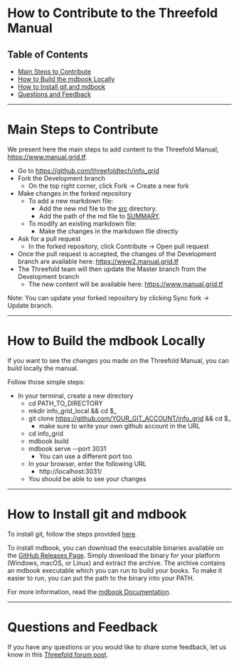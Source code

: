 <h1> How to Contribute to the Threefold Manual </h1>

<h2>Table of Contents</h2>

- [Main Steps to Contribute](#main-steps-to-contribute)
- [How to Build the mdbook Locally](#how-to-build-the-mdbook-locally)
- [How to Install git and mdbook](#how-to-install-git-and-mdbook)
- [Questions and Feedback](#questions-and-feedback)

***

# Main Steps to Contribute

We present here the main steps to add content to the Threefold Manual, https://www.manual.grid.tf.

* Go to https://github.com/threefoldtech/info_grid
* Fork the Development branch
  * On the top right corner, click Fork -> Create a new fork
* Make changes in the forked repository
   * To add a new markdown file:
      * Add the new md file to the [src](https://github.com/threefoldtech/info_grid/blob/development/src) directory.
      * Add the path of the md file to [SUMMARY](https://github.com/threefoldtech/info_grid/blob/development/src/SUMMARY.md).
   * To modify an existing markdown file:
     * Make the changes in the markdown file directly
* Ask for a pull request
  * In the forked repository, click Contribute -> Open pull request
* Once the pull request is accepted, the changes of the Development branch are available here: https://www2.manual.grid.tf
* The Threefold team will then update the Master branch from the Development branch
   * The new content will be available here: https://www.manual.grid.tf

Note: You can update your forked repository by clicking Sync fork -> Update branch.

***

# How to Build the mdbook Locally

If you want to see the changes you made on the Threefold Manual, you can build locally the manual.

Follow those simple steps:

* In your terminal, create a new directory
  * cd PATH_TO_DIRECTORY
  * mkdir info_grid_local && cd $_
  * git clone https://github.com/YOUR_GIT_ACCOUNT/info_grid && cd $_
    * make sure to write your own github account in the URL
  * cd info_grid
  * mdbook build
  * mdbook serve --port 3031
    * You can use a different port too
  * In your browser, enter the following URL
    * http://localhost:3031/
  * You should be able to see your changes

***

# How to Install git and mdbook

To install git, follow the steps provided [here](https://github.com/git-guides/install-git).

To install mdbook, you can download the executable binaries available on the [GitHub Releases Page](https://github.com/rust-lang/mdBook/releases). Simply download the binary for your platform (Windows, macOS, or Linux) and extract the archive. The archive contains an mdbook executable which you can run to build your books. To make it easier to run, you can put the path to the binary into your PATH.

For more information, read the [mdbook Documentation](https://rust-lang.github.io/mdBook/guide/installation.html).

***

# Questions and Feedback

If you have any questions or you would like to share some feedback, let us know in this [Threefold forum post](https://forum.threefold.io/t/new-grid-manual/3783).